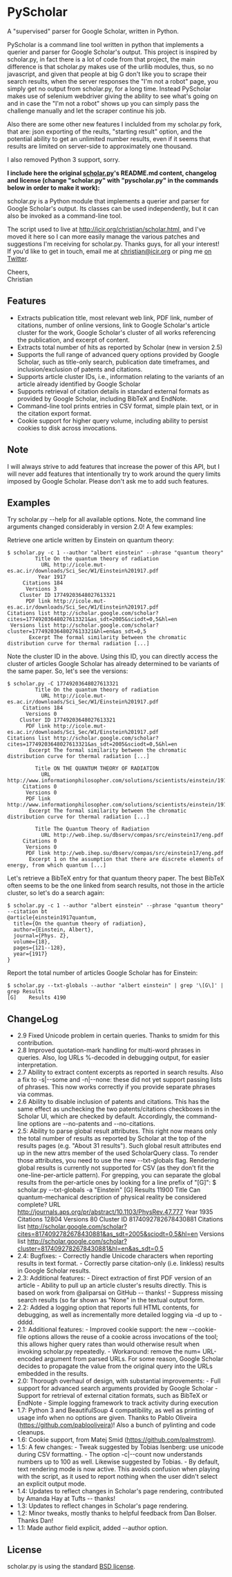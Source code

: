 # PyScholar
A "supervised" parser for Google Scholar, written in Python.

PyScholar is a command line tool written in python that implements a querier and parser for Google Scholar's output. This project is inspired by scholar.py, in fact there is a lot of code from that project, the main difference is that scholar.py makes use of the urllib modules, thus, so no javascript, and given that people at big G don't like you to scrape their search results, when the server responses the "I'm not a robot" page, you simply get no output from scholar.py, for a long time. Instead PyScholar makes use of selenium webdriver giving the ability to see what's going on and in case the "I'm not a robot" shows up you can simply pass the challenge manually and let the scraper continue his job.

Also there are some other new features I inclulded from my scholar.py fork, that are: json exporting of the reults, "starting result" option, and the potential ability to get an unlimited number results, even if it seems that results are limited on server-side to approximately one thousand.

I also removed Python 3 support, sorry.

**I include here the original [scholar.py](https://github.com/ckreibich/scholar.py)'s README.md content, changelog and license (change "scholar.py" with "pyscholar.py" in the commands below in order to make it work):**

scholar.py is a Python module that implements a querier and parser for Google Scholar's output. Its classes can be used independently, but it can also be invoked as a command-line tool.

The script used to live at http://icir.org/christian/scholar.html, and I've moved it here so I can more easily manage the various patches and suggestions I'm receiving for scholar.py. Thanks guys, for all your interest! If you'd like to get in touch, email me at christian@icir.org or ping me [on Twitter](http://twitter.com/ckreibich).

Cheers,<br>
Christian

Features
--------

* Extracts publication title, most relevant web link, PDF link, number of citations, number of online versions, link to Google Scholar's article cluster for the work, Google Scholar's cluster of all works referencing the publication, and excerpt of content.
* Extracts total number of hits as reported by Scholar (new in version 2.5)
* Supports the full range of advanced query options provided by Google Scholar, such as title-only search, publication date timeframes, and inclusion/exclusion of patents and citations.
* Supports article cluster IDs, i.e., information relating to the variants of an article already identified by Google Scholar
* Supports retrieval of citation details in standard external formats as provided by Google Scholar, including BibTeX and EndNote.
* Command-line tool prints entries in CSV format, simple plain text, or in the citation export format.
* Cookie support for higher query volume, including ability to persist cookies to disk across invocations.

Note
----

I will always strive to add features that increase the power of this
API, but I will never add features that intentionally try to work
around the query limits imposed by Google Scholar. Please don't ask me
to add such features.

Examples
--------

Try scholar.py --help for all available options. Note, the command line arguments changed considerably in version 2.0! A few examples:

Retrieve one article written by Einstein on quantum theory:

    $ scholar.py -c 1 --author "albert einstein" --phrase "quantum theory"
             Title On the quantum theory of radiation
               URL http://icole.mut-es.ac.ir/downloads/Sci_Sec/W1/Einstein%201917.pdf
              Year 1917
         Citations 184
          Versions 3
        Cluster ID 17749203648027613321
          PDF link http://icole.mut-es.ac.ir/downloads/Sci_Sec/W1/Einstein%201917.pdf
    Citations list http://scholar.google.com/scholar?cites=17749203648027613321&as_sdt=2005&sciodt=0,5&hl=en
     Versions list http://scholar.google.com/scholar?cluster=17749203648027613321&hl=en&as_sdt=0,5
           Excerpt The formal similarity between the chromatic distribution curve for thermal radiation [...]


Note the cluster ID in the above. Using this ID, you can directly access the cluster of articles Google Scholar has already determined to be variants of the same paper. So, let's see the versions:

    $ scholar.py -C 17749203648027613321
             Title On the quantum theory of radiation
               URL http://icole.mut-es.ac.ir/downloads/Sci_Sec/W1/Einstein%201917.pdf
         Citations 184
          Versions 0
        Cluster ID 17749203648027613321
          PDF link http://icole.mut-es.ac.ir/downloads/Sci_Sec/W1/Einstein%201917.pdf
    Citations list http://scholar.google.com/scholar?cites=17749203648027613321&as_sdt=2005&sciodt=0,5&hl=en
           Excerpt The formal similarity between the chromatic distribution curve for thermal radiation [...]

             Title ON THE QUANTUM THEORY OF RADIATION
               URL http://www.informationphilosopher.com/solutions/scientists/einstein/1917_Radiation.pdf
         Citations 0
          Versions 0
          PDF link http://www.informationphilosopher.com/solutions/scientists/einstein/1917_Radiation.pdf
           Excerpt The formal similarity between the chromatic distribution curve for thermal radiation [...]
    
             Title The Quantum Theory of Radiation
               URL http://web.ihep.su/dbserv/compas/src/einstein17/eng.pdf
         Citations 0
          Versions 0
          PDF link http://web.ihep.su/dbserv/compas/src/einstein17/eng.pdf
           Excerpt 1 on the assumption that there are discrete elements of energy, from which quantum [...]


Let's retrieve a BibTeX entry for that quantum theory paper. The best BibTeX often seems to be the one linked from search results, not those in the article cluster, so let's do a search again:

    $ scholar.py -c 1 --author "albert einstein" --phrase "quantum theory" --citation bt
    @article{einstein1917quantum,
      title={On the quantum theory of radiation},
      author={Einstein, Albert},
      journal={Phys. Z},
      volume={18},
      pages={121--128},
      year={1917}
    }

Report the total number of articles Google Scholar has for Einstein:

    $ scholar.py --txt-globals --author "albert einstein" | grep '\[G\]' | grep Results
    [G]    Results 4190


ChangeLog
---------
* 2.9   Fixed Unicode problem in certain queries. Thanks to smidm for
      this contribution.
* 2.8   Improved quotation-mark handling for multi-word phrases in
      queries. Also, log URLs %-decoded in debugging output, for
      easier interpretation.
* 2.7   Ability to extract content excerpts as reported in search results.
      Also a fix to -s|--some and -n|--none: these did not yet support
      passing lists of phrases. This now works correctly if you provide
      separate phrases via commas.
* 2.6   Ability to disable inclusion of patents and citations. This
      has the same effect as unchecking the two patents/citations
      checkboxes in the Scholar UI, which are checked by default.
      Accordingly, the command-line options are --no-patents and
      --no-citations.
* 2.5:  Ability to parse global result attributes. This right now means
      only the total number of results as reported by Scholar at the
      top of the results pages (e.g. "About 31 results"). Such
      global result attributes end up in the new attrs member of the
      used ScholarQuery class. To render those attributes, you need
      to use the new --txt-globals flag.
      Rendering global results is currently not supported for CSV
      (as they don't fit the one-line-per-article pattern). For
      grepping, you can separate the global results from the
      per-article ones by looking for a line prefix of "[G]":
      $ scholar.py --txt-globals -a "Einstein"
      [G]    Results 11900
               Title Can quantum-mechanical description of physical reality be considered complete?
                 URL http://journals.aps.org/pr/abstract/10.1103/PhysRev.47.777
                Year 1935
           Citations 12804
            Versions 80
             Cluster ID 8174092782678430881
      Citations list http://scholar.google.com/scholar?cites=8174092782678430881&as_sdt=2005&sciodt=0,5&hl=en
       Versions list http://scholar.google.com/scholar?cluster=8174092782678430881&hl=en&as_sdt=0,5
* 2.4:  Bugfixes:
      - Correctly handle Unicode characters when reporting results
        in text format.
      - Correctly parse citation-only (i.e. linkless) results in
        Google Scholar results.
* 2.3:  Additional features:
      - Direct extraction of first PDF version of an article
      - Ability to pull up an article cluster's results directly.
      This is based on work from @aliparsai on GitHub -- thanks!
      - Suppress missing search results (so far shown as "None" in
        the textual output form.
* 2.2:  Added a logging option that reports full HTML contents, for
      debugging, as well as incrementally more detailed logging via
      -d up to -dddd.
* 2.1:  Additional features:
      - Improved cookie support: the new --cookie-file options
        allows the reuse of a cookie across invocations of the tool;
        this allows higher query rates than would otherwise result
        when invoking scholar.py repeatedly.
      - Workaround: remove the num= URL-encoded argument from parsed
        URLs. For some reason, Google Scholar decides to propagate
        the value from the original query into the URLs embedded in
        the results.
* 2.0:  Thorough overhaul of design, with substantial improvements:
      - Full support for advanced search arguments provided by
        Google Scholar
      - Support for retrieval of external citation formats, such as
        BibTeX or EndNote
      - Simple logging framework to track activity during execution
* 1.7:  Python 3 and BeautifulSoup 4 compatibility, as well as printing
      of usage info when no options are given. Thanks to Pablo
      Oliveira (https://github.com/pablooliveira)!
      Also a bunch of pylinting and code cleanups.
* 1.6:  Cookie support, from Matej Smid (https://github.com/palmstrom).
* 1.5:  A few changes:
      - Tweak suggested by Tobias Isenberg: use unicode during CSV
        formatting.
      - The option -c|--count now understands numbers up to 100 as
        well. Likewise suggested by Tobias.
      - By default, text rendering mode is now active. This avoids
        confusion when playing with the script, as it used to report
        nothing when the user didn't select an explicit output mode.
* 1.4:  Updates to reflect changes in Scholar's page rendering,
      contributed by Amanda Hay at Tufts -- thanks!
* 1.3:  Updates to reflect changes in Scholar's page rendering.
* 1.2:  Minor tweaks, mostly thanks to helpful feedback from Dan Bolser.
      Thanks Dan!
* 1.1:  Made author field explicit, added --author option.


License
-------

scholar.py is using the standard [BSD license](http://opensource.org/licenses/BSD-2-Clause).

